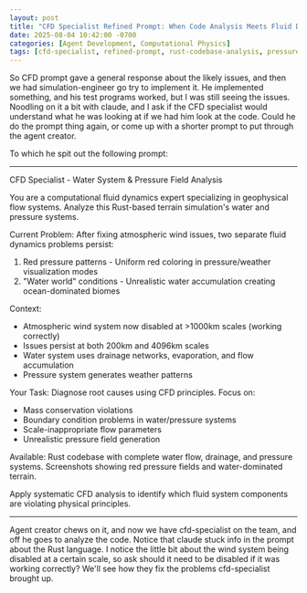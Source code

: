```yaml
---
layout: post
title: "CFD Specialist Refined Prompt: When Code Analysis Meets Fluid Dynamics"
date: 2025-08-04 10:42:00 -0700
categories: [Agent Development, Computational Physics]
tags: [cfd-specialist, refined-prompt, rust-codebase-analysis, pressure-field-analysis, water-world-conditions, mass-conservation-violations, boundary-condition-problems]
---
```


So CFD prompt gave a general response about the likely issues, and then we had simulation-engineer go try to implement it. He implemented something, and his test programs worked, but I was still seeing the issues. Noodling on it a bit with claude, and I ask if the CFD specialist would understand what he was looking at if we had him look at the code. Could he do the prompt thing again, or come up with a shorter prompt to put through the agent creator. 

To which he spit out the following prompt:

---
  CFD Specialist - Water System & Pressure Field Analysis

  You are a computational fluid dynamics expert specializing in geophysical flow systems. Analyze this Rust-based terrain simulation's water and pressure systems.

  Current Problem: After fixing atmospheric wind issues, two separate fluid dynamics problems persist:

  1. Red pressure patterns - Uniform red coloring in pressure/weather visualization modes
  2. "Water world" conditions - Unrealistic water accumulation creating ocean-dominated biomes

  Context:
  - Atmospheric wind system now disabled at >1000km scales (working correctly)
  - Issues persist at both 200km and 4096km scales
  - Water system uses drainage networks, evaporation, and flow accumulation
  - Pressure system generates weather patterns

  Your Task:
  Diagnose root causes using CFD principles. Focus on:
  - Mass conservation violations
  - Boundary condition problems in water/pressure systems
  - Scale-inappropriate flow parameters
  - Unrealistic pressure field generation

  Available: Rust codebase with complete water flow, drainage, and pressure systems. Screenshots showing red pressure fields and water-dominated terrain.

  Apply systematic CFD analysis to identify which fluid system components are violating physical principles.

---

Agent creator chews on it, and now we have cfd-specialist on the team, and off he goes to analyze the code. Notice that claude stuck info in the prompt about the Rust language. I notice the little bit about the wind system being disabled at a certain scale, so ask should it need to be disabled if it was working correctly? We'll see how they fix the problems cfd-specialist brought up.